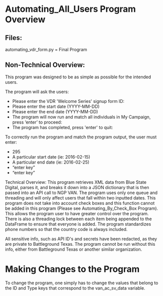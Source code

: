 # Automating_All_Users Program Overview
## Files:
automating_vdr_form.py = Final Program <br />

##  Non-Technical Overview:
This program was designed to be as simple as possible for the intended users. 

The program will ask the users: <br />
* Please enter the VDR 'Welcome Series' signup form ID: <br />
* Please enter the start date (YYYY-MM-DD) <br />
* Please enter the end date (YYYY-MM-DD) <br />
* The program will now run and match all individuals in My Campaign, press ‘enter’ to proceed: <br />
* The program has completed, press 'enter' to quit: <br />

To correctly run the program and match the program output, the user must enter: <br />
* 295 <br />
* A particular start date (ie: 2016-02-15) <br />
* A particular end date (ie: 2016-02-25) <br />
* “enter key” <br />
* “enter key” <br />

Technical Overview:
This program retrieves XML data from Blue State Digital, parses it, and breaks it down into a JSON dictionary that is then passed into an API call to NGP VAN. The program uses only one queue and threading and will only affect users that fall within two inputted dates. This program does not take into account check boxes and this function cannot be added in this program (Please see Automating_By_Check_Box Program). This allows the program user to have greater control over the program. There is also a threading lock between each item being appended to the DataFrame to ensure that everyone is added. The program standardizes phone numbers so that the country code is always included.

All sensitive info, such as API ID's and secrets have been redacted, as they are private to Battleground Texas. The program cannot be run without this info, either from Battleground Texas or another similar organization.

# Making Changes to the Program
To change the program, one simply has to change the values that belong to the ID and Type keys that correspond to the van_ac_sv_data variable.
